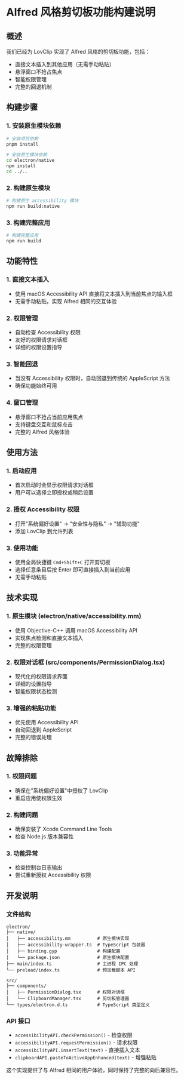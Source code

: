 # Alfred 风格剪切板功能构建说明

## 概述

我们已经为 LovClip 实现了 Alfred 风格的剪切板功能，包括：
- 直接文本插入到其他应用（无需手动粘贴）
- 悬浮窗口不抢占焦点
- 智能权限管理
- 完整的回退机制

## 构建步骤

### 1. 安装原生模块依赖

```bash
# 安装项目依赖
pnpm install

# 安装原生模块依赖
cd electron/native
npm install
cd ../..
```

### 2. 构建原生模块

```bash
# 构建原生 accessibility 模块
npm run build:native
```

### 3. 构建完整应用

```bash
# 构建完整应用
npm run build
```

## 功能特性

### 1. 直接文本插入
- 使用 macOS Accessibility API 直接将文本插入到当前焦点的输入框
- 无需手动粘贴，实现 Alfred 相同的交互体验

### 2. 权限管理
- 自动检查 Accessibility 权限
- 友好的权限请求对话框
- 详细的权限设置指导

### 3. 智能回退
- 当没有 Accessibility 权限时，自动回退到传统的 AppleScript 方法
- 确保功能始终可用

### 4. 窗口管理
- 悬浮窗口不抢占当前应用焦点
- 支持键盘交互和鼠标点击
- 完整的 Alfred 风格体验

## 使用方法

### 1. 启动应用
- 首次启动时会显示权限请求对话框
- 用户可以选择立即授权或稍后设置

### 2. 授权 Accessibility 权限
- 打开"系统偏好设置" → "安全性与隐私" → "辅助功能"
- 添加 LovClip 到允许列表

### 3. 使用功能
- 使用全局快捷键 `Cmd+Shift+C` 打开剪切板
- 选择任意条目后按 Enter 即可直接插入到当前应用
- 无需手动粘贴

## 技术实现

### 1. 原生模块 (electron/native/accessibility.mm)
- 使用 Objective-C++ 调用 macOS Accessibility API
- 实现焦点检测和直接文本插入
- 完整的权限管理

### 2. 权限对话框 (src/components/PermissionDialog.tsx)
- 现代化的权限请求界面
- 详细的设置指导
- 智能权限状态检测

### 3. 增强的粘贴功能
- 优先使用 Accessibility API
- 自动回退到 AppleScript
- 完整的错误处理

## 故障排除

### 1. 权限问题
- 确保在"系统偏好设置"中授权了 LovClip
- 重启应用使权限生效

### 2. 构建问题
- 确保安装了 Xcode Command Line Tools
- 检查 Node.js 版本兼容性

### 3. 功能异常
- 检查控制台日志输出
- 尝试重新授权 Accessibility 权限

## 开发说明

### 文件结构
```
electron/
├── native/
│   ├── accessibility.mm          # 原生模块实现
│   ├── accessibility-wrapper.ts  # TypeScript 包装器
│   ├── binding.gyp               # 构建配置
│   └── package.json              # 原生模块配置
├── main/index.ts                 # 主进程 IPC 处理
└── preload/index.ts              # 预加载脚本 API

src/
├── components/
│   ├── PermissionDialog.tsx      # 权限对话框
│   └── ClipboardManager.tsx      # 剪切板管理器
└── types/electron.d.ts           # TypeScript 类型定义
```

### API 接口
- `accessibilityAPI.checkPermission()` - 检查权限
- `accessibilityAPI.requestPermission()` - 请求权限
- `accessibilityAPI.insertText(text)` - 直接插入文本
- `clipboardAPI.pasteToActiveAppEnhanced(text)` - 增强粘贴

这个实现提供了与 Alfred 相同的用户体验，同时保持了完整的向后兼容性。